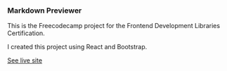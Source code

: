 ### Markdown Previewer

This is the Freecodecamp project for the Frontend Development Libraries Certification.

I created this project using React and Bootstrap.

[See live site](https://codepen.io/SoniaHiltner/full/WNMEBXw)